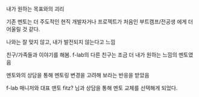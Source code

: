 
내가 원하는 목표와의 괴리

기존 멘토는 더 주도적인 현직 개발자거나 프로젝트가 처음인 부트캠프/전공생 에게 더 어울릴 것 같다.

나와는 잘 맞지 않고, 내가 발전되지 않는다고 느낌

친구/가족들과 이야기를 해봄. f-lab의 다른 친구는 조금 더 내가 원하는 느낌의 멘토였음

멘토와의 상담을 통해 멘토링 변경을 고려해 보라는 반응을 받았음

f-lab 매니저와 대표 맨토 fitz? 님과 상담을 통해 멘토 교체를 선택해게 되었다.